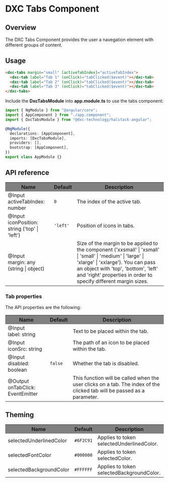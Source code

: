 # DXC Tabs Component

## Overview

The DXC Tabs Component provides the user a navegation element with different groups of content.

## Usage

```html
<dxc-tabs margin="small" [activeTabIndex]="activeTabIndex">
  <dxc-tab label="Tab 1" (onClick)="tabClicked($event)"></dxc-tab>
  <dxc-tab label="Tab 2" (onClick)="tabClicked($event)"></dxc-tab>
  <dxc-tab label="Tab 3" (onClick)="tabClicked($event)"></dxc-tab>
</dxc-tabs>
```

Include the **DxcTabsModule** into **app.module.ts** to use the tabs component:

```ts
import { NgModule } from "@angular/core";
import { AppComponent } from "./app.component";
import { DxcTabsModule } from "@dxc-technology/halstack-angular";

@NgModule({
  declarations: [AppComponent],
  imports: [DxcTabsModule],
  providers: [],
  bootstrap: [AppComponent],
})
export class AppModule {}
```

## API reference

<table>
    <tr style="background-color: grey">
        <th>Name</th>
        <th>Default</th>
        <th>Description</th>
    </tr>
    <tr>
        <td>@Input<br>activeTabIndex: number</td>
        <td><code>0</code></td>
        <td>The index of the active tab.</td>
    </tr>
        <tr>
        <td>@Input<br>iconPosition: string ('top' | 'left')</td>
        <td><code>'left'</code></td>
        <td>Position of icons in tabs.</td>
    </tr>
    <tr>
        <td>@Input<br>margin: any (string | object)</td>
        <td></td>
        <td>
        Size of the margin to be applied to the component ('xxsmall' | 'xsmall' |
        'small' | 'medium' | 'large' | 'xlarge' | 'xxlarge'). You can pass an
        object with 'top', 'bottom', 'left' and 'right' properties in order to
        specify different margin sizes.
        </td>
    </tr>
</table>

### Tab properties

The API properties are the following:

<table>
    <tr style="background-color: grey">
        <th>Name</th>
        <th>Default</th>
        <th>Description</th>
    </tr>
    <tr>
        <td>@Input<br>label: string</td>
        <td></td>
        <td>Text to be placed within the tab.</td>
    </tr>
    <tr>
        <td>@Input<br>iconSrc: string</td>
        <td></td>
        <td>The path of an icon to be placed within the tab.</td>
    </tr>
    <tr>
        <td>@Input<br>disabled: boolean</td>
        <td><code>false</code></td>
        <td>Whether the tab is disabled.</td>
    </tr>
	<tr>
        <td>@Output<br>onTabClick: EventEmitter</td>
        <td></td>
        <td>This function will be called when the user clicks on a tab. The index of the clicked tab will be passed as a parameter.</td>
    </tr>
</table>

## Theming

<table>
    <tr style="background-color: grey">
        <th>Name</th>
        <th>Default</th>
        <th>Description</th>
    </tr>
    <tr>
        <td>selectedUnderlinedColor</td>
        <td><code>#6F2C91</code></td>
        <td>Applies to token selectedUnderlinedColor.</td>
    </tr>
    <tr>
        <td>selectedFontColor</td>
        <td><code>#000000</code></td>
        <td>Applies to token selectedColor.</td>
    </tr>
    <tr>
        <td>selectedBackgroundColor</td>
        <td><code>#FFFFFF</code></td>
        <td>Applies to token selectedBackgroundColor.</td>
    </tr>
</table>
